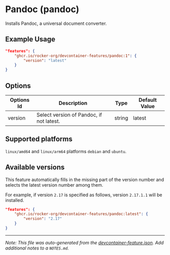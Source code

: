 
# Pandoc (pandoc)

Installs Pandoc, a universal document converter.

## Example Usage

```json
"features": {
    "ghcr.io/rocker-org/devcontainer-features/pandoc:1": {
        "version": "latest"
    }
}
```

## Options

| Options Id | Description | Type | Default Value |
|-----|-----|-----|-----|
| version | Select version of Pandoc, if not latest. | string | latest |

<!-- markdownlint-disable MD041 -->

## Supported platforms

`linux/amd64` and `linux/arm64` platforms `debian` and `ubuntu`.

## Available versions

This feature automatically fills in the missing part of the version number
and selects the latest version number among them.

For example, if version `2.17` is specified as follows, version `2.17.1.1` will be installed.

```json
"features": {
    "ghcr.io/rocker-org/devcontainer-features/pandoc:latest": {
        "version": "2.17"
    }
}
```


---

_Note: This file was auto-generated from the [devcontainer-feature.json](https://github.com/rocker-org/devcontainer-features/blob/main/src/pandoc/devcontainer-feature.json).  Add additional notes to a `NOTES.md`._
